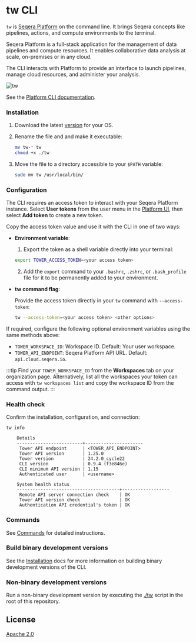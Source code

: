 # tw CLI

`tw` is [Seqera Platform](https://cloud.seqera.io/) on the command line. It brings Seqera concepts like pipelines, actions, and compute environments to the terminal.

Seqera Platform is a full-stack application for the management of data pipelines and compute resources. It enables collaborative data analysis at scale, on-premises or in any cloud.

The CLI interacts with Platform to provide an interface to launch pipelines, manage cloud resources, and administer your analysis.

![tw](assets/img/tw-screenshot.png)

See the [Platform CLI documentation](https://docs.seqera.io/platform/24.1/cli/overview).

### Installation

1. Download the latest [version](https://github.com/seqeralabs/tower-cli/releases) for your OS.
1. Rename the file and and make it executable:

    ```bash
    mv tw-* tw
    chmod +x ./tw
    ```

1. Move the file to a directory accessible to your `$PATH` variable:

    ```bash
    sudo mv tw /usr/local/bin/
    ```

### Configuration

The CLI requires an access token to interact with your Seqera Platform instance. Select **User tokens** from the user menu in the [Platform UI](https://cloud.seqera.io), then select **Add token** to create a new token.

Copy the access token value and use it with the CLI in one of two ways:

- **Environment variable**:

  1. Export the token as a shell variable directly into your terminal:

    ```bash
    export TOWER_ACCESS_TOKEN=<your access token>
    ```

  2. Add the `export` command to your `.bashrc`, `.zshrc`, or `.bash_profile` file for it to be permanently added to your environment.

- **tw command flag**:

  Provide the access token directly in your `tw` command with `--access-token`:

  ```bash
  tw --access-token=<your access token> <other options>
  ```

If required, configure the following optional environment variables using the same methods above:

- `TOWER_WORKSPACE_ID`: Workspace ID. Default: Your user workspace.
- `TOWER_API_ENDPOINT`: Seqera Platform API URL. Default: `api.cloud.seqera.io`.

:::tip
Find your `TOWER_WORKSPACE_ID` from the **Workspaces** tab on your organization page. Alternatively, list all the workspaces your token can access with `tw workspaces list` and copy the workspace ID from the command output.
:::

### Health check

Confirm the installation, configuration, and connection:

```console
tw info

    Details
    -------------------------+----------------------
     Tower API endpoint      | <TOWER_API_ENDPOINT>
     Tower API version       | 1.25.0               
     Tower version           | 24.2.0_cycle22       
     CLI version             | 0.9.4 (f3e846e)      
     CLI minimum API version | 1.15                 
     Authenticated user      | <username>  
     
    System health status
    ---------------------------------------+------------------
     Remote API server connection check    | OK
     Tower API version check               | OK
     Authentication API credential's token | OK
```

### Commands

See [Commands](https://docs.seqera.io/platform/24.1/cli/commands) for detailed instructions.

### Build binary development versions 

See the [Installation](https://docs.seqera.io/platform/24.1/cli/installation#build-binary-development-versions) docs for more information on building binary development versions of the CLI. 

### Non-binary development versions

Run a non-binary development version by executing the [./tw](https://github.com/seqeralabs/tower-cli/blob/master/tw) script in the root of this repository.

## License

[Apache 2.0](https://github.com/seqeralabs/tower-cli/blob/master/LICENSE.txt)